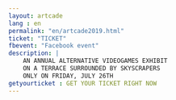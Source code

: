 ```yaml
---
layout: artcade
lang : en
permalink: "en/artcade2019.html"
ticket: "TICKET"
fbevent: "Facebook event"
description: |
    AN ANNUAL ALTERNATIVE VIDEOGAMES EXHIBIT
    ON A TERRACE SURROUNDED BY SKYSCRAPERS
    ONLY ON FRIDAY, JULY 26TH
getyourticket : GET YOUR TICKET RIGHT NOW
---
```

